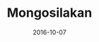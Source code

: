 ---
layout: site
title: "Mongosilakan"
date: 2016-10-07
categories: [community]
version: 1.5.5
major: 1
minor: 5
patch: 5
slug: mongosilakan
link: http://mongosilakan.net/#/translate
permalink: /sites/:slug
---